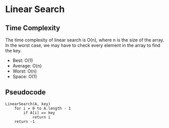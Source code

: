 # Linear Search

## Time Complexity
The time complexity of linear search is O(n), where n is the size of the array.
In the worst case, we may have to check every element in the array to find the key.

- Best: O(1)
- Average: O(n)
- Worst: O(n)
- Space: O(1)

## Pseudocode
```
LinearSearch(A, key)
    for i = 0 to A.length - 1
        if A[i] == key
            return i
    return -1
```
